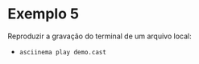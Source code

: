 # Exemplo 5


Reproduzir a gravação do terminal de um arquivo local:

- `asciinema play demo.cast`

